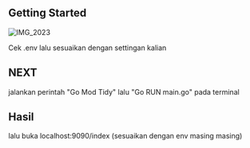## Getting Started

![IMG_2023](https://i.ibb.co/6wjJvvz/image-2023-11-20-163159701.png)

Cek .env lalu sesuaikan dengan settingan kalian

## NEXT

jalankan perintah
 "Go Mod Tidy"
lalu
 "Go RUN main.go"
pada terminal

## Hasil

lalu buka localhost:9090/index (sesuaikan dengan env masing masing)